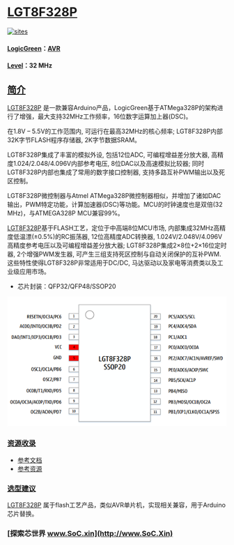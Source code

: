 ﻿# [LGT8F328P](https://github.com/SoCXin/LGT8F328P)

[![sites](http://182.61.61.133/link/resources/SoC.png)](http://www.SoC.Xin)

#### [LogicGreen](http://www.lgtic.com/)：[AVR](https://github.com/SoCXin/AVR)
#### [Level](https://github.com/SoCXin/Level)：32 MHz

## [简介](https://github.com/SoCXin/LGT8F328P/wiki)

[LGT8F328P](https://github.com/SoCXin/LGT8F328P) 是一款兼容Arduino产品，LogicGreen基于ATMega328P的架构进行了增强，最大支持32MHz工作频率，16位数字运算加上器(DSC)。

在1.8V – 5.5V的工作范围内, 可运行在最高32MHz的核心频率; LGT8F328P内部32K字节FLASH程序存储器, 2K字节数据SRAM。

LGT8F328P集成了丰富的模拟外设, 包括12位ADC, 可编程增益差分放大器, 高精度1.024/2.048/4.096V内部参考电压, 8位DAC以及高速模拟比较器; 同时LGT8F328P内部也集成了常用的数字接口控制器, 支持多路互补PWM输出以及死区控制。

LGT8F328P微控制器与Atmel ATMega328P微控制器相似，并增加了诸如DAC输出，PWM特定功能，计算加速器(DSC)等功能。MCU的时钟速度也是双倍(32 MHz)，与ATMEGA328P MCU兼容99%。

[LGT8F328P](https://github.com/SoCXin/LGT8F328P)基于FLASH工艺，定位于中高端8位MCU市场, 内部集成32MHz高精度低温漂(±0.5%)的RC振荡器, 12位高精度ADC转换器, 1.024V/2.048V/4.096V高精度参考电压以及可编程增益差分放大器; LGT8F328P集成2×8位+2×16位定时器, 2个增强PWM发生器, 可产生三组支持死区控制与自动关闭保护的互补PWM. 这些特性使得LGT8F328P非常适用于DC/DC, 马达驱动以及家电等消费类以及工业级应用市场。

* 芯片封装：QFP32/QFP48/SSOP20

[![sites](docs/package.png)](http://www.lgtic.com/lgt8fx8p/)

### [资源收录](https://github.com/SoCXin/LGT8F328P)

* [参考文档](docs/)
* [参考资源](src/)

### [选型建议](https://github.com/SoCXin)

[LGT8F328P](https://github.com/SoCXin/LGT8F328P) 属于flash工艺产品，类似AVR单片机，实现相关兼容，用于Arduino芯片替换。

###  [探索芯世界 www.SoC.xin](http://www.SoC.Xin)

